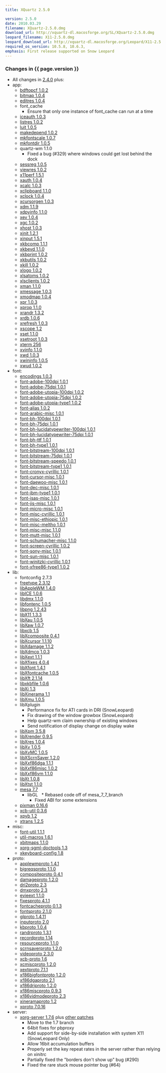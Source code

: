 ```yaml
---
title: XQuartz 2.5.0

version: 2.5.0
date: 2010.03.29
filename: XQuartz-2.5.0.dmg
download_url: http://xquartz-dl.macosforge.org/SL/XQuartz-2.5.0.dmg
leopard_filename: X11-2.5.0.dmg
leopard_download_url: http://xquartz-dl.macosforge.org/Leopard/X11-2.5.0.dmg
required_os_version: 10.5.8, 10.6.3,
emphasis: First release supported on Snow Leopard
---
```


### Changes in {{ page.version }} ###
  * All changes in [2.4.0](XQuartz-2.4.0.html) plus:
  * app:
    * [bdftopcf 1.0.2](http://lists.freedesktop.org/archives/xorg-announce/2009-September/001046.html)
    * [bitmap 1.0.4](http://lists.freedesktop.org/archives/xorg-announce/2009-September/001054.html)
    * [editres 1.0.4](http://lists.freedesktop.org/archives/xorg-announce/2009-September/001055.html)
    * font_cache
      * Ensure that only one instance of font_cache can run at a time
    * [iceauth 1.0.3](http://lists.freedesktop.org/archives/xorg-announce/2009-October/001132.html)
    * [listres 1.0.2](http://lists.freedesktop.org/archives/xorg-announce/2009-December/001218.html)
    * [luit 1.0.5](http://lists.freedesktop.org/archives/xorg-announce/2010-February/001254.html)
    * [makedepend 1.0.2](http://lists.freedesktop.org/archives/xorg-announce/2009-October/001133.html)
    * [mkfontscale 1.0.7](http://lists.freedesktop.org/archives/xorg-announce/2009-October/001134.html)
    * [mkfontdir 1.0.5](http://lists.freedesktop.org/archives/xorg-announce/2009-October/001135.html)
    * quartz-wm 1.1.0
      * Fixed a bug (#329) where windows could get lost behind the dock
    * [sessreg 1.0.5](http://lists.freedesktop.org/archives/xorg-announce/2009-October/001139.html)
    * [viewres 1.0.2](http://lists.freedesktop.org/archives/xorg-announce/2009-December/001220.html)
    * [x11perf 1.5.1](http://lists.freedesktop.org/archives/xorg-announce/2009-October/001161.html)
    * [xauth 1.0.4](http://lists.freedesktop.org/archives/xorg-announce/2009-September/001047.html)
    * [xcalc 1.0.3](http://lists.freedesktop.org/archives/xorg-announce/2009-December/001223.html)
    * [xclipboard 1.1.0](http://lists.freedesktop.org/archives/xorg-announce/2009-October/001155.html)
    * [xclock 1.0.4](http://lists.freedesktop.org/archives/xorg-announce/2009-September/001048.html)
    * [xcursorgen 1.0.3](http://lists.freedesktop.org/archives/xorg-announce/2009-October/001162.html)
    * [xdm 1.1.9](http://lists.freedesktop.org/archives/xorg-announce/2009-September/001038.html)
    * [xdpyinfo 1.1.0](http://lists.freedesktop.org/archives/xorg-announce/2009-October/001158.html)
    * [xev 1.0.4](http://lists.freedesktop.org/archives/xorg-announce/2009-October/001143.html)
    * [xgc 1.0.2](http://lists.freedesktop.org/archives/xorg-announce/2009-November/001193.html)
    * [xhost 1.0.3](http://lists.freedesktop.org/archives/xorg-announce/2009-October/001152.html)
    * [xinit 1.2.1](http://lists.freedesktop.org/archives/xorg-announce/2010-March/001277.html)
    * [xinput 1.5.1](http://lists.freedesktop.org/archives/xorg-announce/2010-March/001273.html)
    * [xkbcomp 1.1.1](http://lists.freedesktop.org/archives/xorg-announce/2009-October/001095.html)
    * [xkbevd 1.1.0](http://lists.freedesktop.org/archives/xorg-announce/2009-October/001163.html)
    * [xkbprint 1.0.2](http://lists.freedesktop.org/archives/xorg-announce/2009-November/001194.html)
    * [xkbutils 1.0.2](http://lists.freedesktop.org/archives/xorg-announce/2009-October/001164.html)
    * [xkill 1.0.2](http://lists.freedesktop.org/archives/xorg-announce/2009-October/001144.html)
    * [xlogo 1.0.2](http://lists.freedesktop.org/archives/xorg-announce/2009-December/001210.html)
    * [xlsatoms 1.0.2](http://lists.freedesktop.org/archives/xorg-announce/2009-October/001145.html)
    * [xlsclients 1.0.2](http://lists.freedesktop.org/archives/xorg-announce/2009-October/001165.html)
    * [xman 1.1.0](http://lists.freedesktop.org/archives/xorg-announce/2009-October/001157.html)
    * [xmessage 1.0.3](http://lists.freedesktop.org/archives/xorg-announce/2010-January/001246.html)
    * [xmodmap 1.0.4](http://lists.freedesktop.org/archives/xorg-announce/2009-October/001100.html)
    * [xpr 1.0.3](http://lists.freedesktop.org/archives/xorg-announce/2009-October/001170.html)
    * [xprop 1.1.0](http://lists.freedesktop.org/archives/xorg-announce/2009-October/001140.html)
    * [xrandr 1.3.2](http://lists.freedesktop.org/archives/xorg-announce/2009-September/001027.html)
    * [xrdb 1.0.6](http://lists.freedesktop.org/archives/xorg-announce/2009-October/001141.html)
    * [xrefresh 1.0.3](http://lists.freedesktop.org/archives/xorg-announce/2009-October/001166.html)
    * [xscope 1.2](http://lists.freedesktop.org/archives/xorg-announce/2009-October/001090.html)
    * [xset 1.1.0](http://lists.freedesktop.org/archives/xorg-announce/2009-September/001043.html)
    * [xsetroot 1.0.3](http://lists.freedesktop.org/archives/xorg-announce/2009-October/001167.html)
    * [xterm 256](http://lists.freedesktop.org/archives/xorg/2010-March/049555.html)
    * [xvinfo 1.1.0](http://lists.freedesktop.org/archives/xorg-announce/2009-October/001168.html)
    * [xwd 1.0.3](http://lists.freedesktop.org/archives/xorg-announce/2009-October/001169.html)
    * [xwininfo 1.0.5](http://lists.freedesktop.org/archives/xorg-announce/2009-October/001142.html)
    * [xwud 1.0.2](http://lists.freedesktop.org/archives/xorg-announce/2009-October/001146.html)
  * font:
    * [encodings 1.0.3](http://lists.freedesktop.org/archives/xorg-announce/2009-October/001131.html)
    * [font-adobe-100dpi 1.0.1](http://lists.freedesktop.org/archives/xorg-announce/2009-October/001131.html)
    * [font-adobe-75dpi 1.0.1](http://lists.freedesktop.org/archives/xorg-announce/2009-October/001131.html)
    * [font-adobe-utopia-100dpi 1.0.2](http://lists.freedesktop.org/archives/xorg-announce/2009-October/001131.html)
    * [font-adobe-utopia-75dpi 1.0.2](http://lists.freedesktop.org/archives/xorg-announce/2009-October/001131.html)
    * [font-adobe-utopia-type1 1.0.2](http://lists.freedesktop.org/archives/xorg-announce/2009-October/001131.html)
    * [font-alias 1.0.2](http://lists.freedesktop.org/archives/xorg-announce/2009-October/001131.html)
    * [font-arabic-misc 1.0.1](http://lists.freedesktop.org/archives/xorg-announce/2009-October/001131.html)
    * [font-bh-100dpi 1.0.1](http://lists.freedesktop.org/archives/xorg-announce/2009-October/001131.html)
    * [font-bh-75dpi 1.0.1](http://lists.freedesktop.org/archives/xorg-announce/2009-October/001131.html)
    * [font-bh-lucidatypewriter-100dpi 1.0.1](http://lists.freedesktop.org/archives/xorg-announce/2009-October/001131.html)
    * [font-bh-lucidatypewriter-75dpi 1.0.1](http://lists.freedesktop.org/archives/xorg-announce/2009-October/001131.html)
    * [font-bh-ttf 1.0.1](http://lists.freedesktop.org/archives/xorg-announce/2009-October/001131.html)
    * [font-bh-type1 1.0.1](http://lists.freedesktop.org/archives/xorg-announce/2009-October/001131.html)
    * [font-bitstream-100dpi 1.0.1](http://lists.freedesktop.org/archives/xorg-announce/2009-October/001131.html)
    * [font-bitstream-75dpi 1.0.1](http://lists.freedesktop.org/archives/xorg-announce/2009-October/001131.html)
    * [font-bitstream-speedo 1.0.1](http://lists.freedesktop.org/archives/xorg-announce/2009-October/001131.html)
    * [font-bitstream-type1 1.0.1](http://lists.freedesktop.org/archives/xorg-announce/2009-October/001131.html)
    * [font-cronyx-cyrillic 1.0.1](http://lists.freedesktop.org/archives/xorg-announce/2009-October/001131.html)
    * [font-cursor-misc 1.0.1](http://lists.freedesktop.org/archives/xorg-announce/2009-October/001131.html)
    * [font-daewoo-misc 1.0.1](http://lists.freedesktop.org/archives/xorg-announce/2009-October/001131.html)
    * [font-dec-misc 1.0.1](http://lists.freedesktop.org/archives/xorg-announce/2009-October/001131.html)
    * [font-ibm-type1 1.0.1](http://lists.freedesktop.org/archives/xorg-announce/2009-October/001131.html)
    * [font-isas-misc 1.0.1](http://lists.freedesktop.org/archives/xorg-announce/2009-October/001131.html)
    * [font-jis-misc 1.0.1](http://lists.freedesktop.org/archives/xorg-announce/2009-October/001131.html)
    * [font-micro-misc 1.0.1](http://lists.freedesktop.org/archives/xorg-announce/2009-October/001131.html)
    * [font-misc-cyrillic 1.0.1](http://lists.freedesktop.org/archives/xorg-announce/2009-October/001131.html)
    * [font-misc-ethiopic 1.0.1](http://lists.freedesktop.org/archives/xorg-announce/2009-October/001131.html)
    * [font-misc-meltho 1.0.1](http://lists.freedesktop.org/archives/xorg-announce/2009-October/001131.html)
    * [font-misc-misc 1.1.0](http://lists.freedesktop.org/archives/xorg-announce/2009-October/001131.html)
    * [font-mutt-misc 1.0.1](http://lists.freedesktop.org/archives/xorg-announce/2009-October/001131.html)
    * [font-schumacher-misc 1.1.0](http://lists.freedesktop.org/archives/xorg-announce/2009-October/001131.html)
    * [font-screen-cyrillic 1.0.2](http://lists.freedesktop.org/archives/xorg-announce/2009-October/001131.html)
    * [font-sony-misc 1.0.1](http://lists.freedesktop.org/archives/xorg-announce/2009-October/001131.html)
    * [font-sun-misc 1.0.1](http://lists.freedesktop.org/archives/xorg-announce/2009-October/001131.html)
    * [font-winitzki-cyrillic 1.0.1](http://lists.freedesktop.org/archives/xorg-announce/2009-October/001131.html)
    * [font-xfree86-type1 1.0.2](http://lists.freedesktop.org/archives/xorg-announce/2009-October/001131.html)
  * lib:
    * fontconfig 2.7.3
    * [freetype 2.3.12](http://freetype.sourceforge.net/index2.html#release-freetype-2.3.12)
    * [libAppleWM 1.4.0](http://lists.freedesktop.org/archives/xorg-announce/2009-August/000988.html)
    * [libICE 1.0.6](http://lists.freedesktop.org/archives/xorg-announce/2009-August/000995.html)
    * [libdmx 1.1.0](http://lists.freedesktop.org/archives/xorg-announce/2009-October/001098.html)
    * [libfontenc 1.0.5](http://lists.freedesktop.org/archives/xorg-announce/2009-August/000994.html)
    * [libpng 1.2.43](http://www.libpng.org/pub/png/src/libpng-1.2.43-README.txt)
    * [libX11 1.3.3](http://lists.freedesktop.org/archives/xorg-announce/2010-January/001239.html)
    * [libXau 1.0.5](http://lists.freedesktop.org/archives/xorg-announce/2009-August/000996.html)
    * [libXaw 1.0.7](http://lists.freedesktop.org/archives/xorg-announce/2009-October/001172.html)
    * [libxcb 1.5](http://lists.freedesktop.org/archives/xorg-announce/2009-December/001207.html)
    * [libXcomposite 0.4.1](http://lists.freedesktop.org/archives/xorg-announce/2009-October/001113.html)
    * [libXcursor 1.1.10](http://lists.freedesktop.org/archives/xorg-announce/2009-August/000997.html)
    * [libXdamage 1.1.2](http://lists.freedesktop.org/archives/xorg-announce/2009-October/001105.html)
    * [libXdmcp 1.0.3](http://lists.freedesktop.org/archives/xorg-announce/2009-September/001057.html)
    * [libXext 1.1.1](http://lists.freedesktop.org/archives/xorg-announce/2009-October/001181.html)
    * [libXfixes 4.0.4](http://lists.freedesktop.org/archives/xorg-announce/2009-October/001114.html)
    * [libXfont 1.4.1](http://lists.freedesktop.org/archives/xorg-announce/2009-October/001129.html)
    * [libXfontcache 1.0.5](http://lists.freedesktop.org/archives/xorg-announce/2009-October/001115.html)
    * [libXft 2.1.14](http://lists.freedesktop.org/archives/xorg-announce/2009-October/001127.html)
    * [libxkbfile 1.0.6](http://lists.freedesktop.org/archives/xorg-announce/2009-October/001108.html)
    * [libXi 1.3](http://lists.freedesktop.org/archives/xorg-announce/2009-October/001082.html)
    * [libXinerama 1.1](http://lists.freedesktop.org/archives/xorg-announce/2009-October/001085.html)
    * [libXmu 1.0.5](http://lists.freedesktop.org/archives/xorg-announce/2009-September/001060.html)
    * libXplugin
      * Performance fix for ATI cards in DRI (SnowLeopard)
      * Fix drawing of the window growbox (SnowLeopard)
      * Help quartz-wm claim ownership of existing windows
      * Send notification of display change on display wake
    * [libXpm 3.5.8](http://lists.freedesktop.org/archives/xorg-announce/2009-October/001122.html)
    * [libXrender 0.9.5](http://lists.freedesktop.org/archives/xorg-announce/2009-October/001086.html)
    * [libXres 1.0.4](http://lists.freedesktop.org/archives/xorg-announce/2009-October/001121.html)
    * [libXv 1.0.5](http://lists.freedesktop.org/archives/xorg-announce/2009-October/001094.html)
    * [libXvMC 1.0.5](http://lists.freedesktop.org/archives/xorg-announce/2009-October/001107.html)
    * [libXScrnSaver 1.2.0](http://lists.freedesktop.org/archives/xorg-announce/2009-August/000972.html)
    * [libXxf86dga 1.1.1](http://lists.freedesktop.org/archives/xorg-announce/2009-October/001103.html)
    * [libXxf86misc 1.0.2](http://lists.freedesktop.org/archives/xorg-announce/2009-October/001124.html)
    * [libXxf86vm 1.1.0](http://lists.freedesktop.org/archives/xorg-announce/2009-October/001099.html)
    * [libXt 1.0.8](http://lists.freedesktop.org/archives/xorg-announce/2010-March/001276.html)
    * [libXtst 1.1.0](http://lists.freedesktop.org/archives/xorg-announce/2009-October/001097.html)
    * [mesa 7.7](http://www.mesa3d.org/relnotes-7.7.html) 
      * libGL
        * Rebased code off of mesa_7_7_branch
        * Fixed ABI for some extensions
    * [pixman 0.16.6](http://lists.freedesktop.org/archives/xorg-announce/2010-February/001253.html)
    * [xcb-util 0.3.6](http://lists.freedesktop.org/archives/xorg-announce/2009-August/000964.html)
    * [xpyb 1.2](http://lists.freedesktop.org/archives/xorg-announce/2009-December/001222.html)
    * [xtrans 1.2.5](http://lists.freedesktop.org/archives/xorg-announce/2009-October/001171.html)
  * misc:
    * [font-util 1.1.1](http://lists.freedesktop.org/archives/xorg-announce/2009-October/001138.html)
    * [util-macros 1.6.1](http://lists.freedesktop.org/archives/xorg-announce/2010-March/001271.html)
    * [xbitmaps 1.1.0](http://lists.freedesktop.org/archives/xorg-announce/2009-October/001147.html)
    * [xorg-sgml-doctools 1.3](http://lists.freedesktop.org/archives/xorg-announce/2009-October/001182.html)
    * [xkeyboard-config 1.8](http://lists.freedesktop.org/archives/xorg-announce/2010-January/001243.html)
  * proto:
    * [applewmproto 1.4.1](http://lists.freedesktop.org/archives/xorg-announce/2009-August/000982.html)
    * [bigreqsproto 1.1.0](http://lists.freedesktop.org/archives/xorg-announce/2009-August/000975.html)
    * [compositeproto 0.4.1](http://lists.freedesktop.org/archives/xorg-announce/2009-October/001089.html)
    * [damageproto 1.2.0](http://lists.freedesktop.org/archives/xorg-announce/2009-August/000984.html)
    * [dri2proto 2.3](http://lists.freedesktop.org/archives/xorg-announce/2010-February/001259.html)
    * [dmxproto 2.3](http://lists.freedesktop.org/archives/xorg-announce/2009-October/001073.html)
    * [evieext 1.1.0](http://lists.freedesktop.org/archives/xorg-announce/2009-August/000980.html)
    * [fixesproto 4.1.1](http://lists.freedesktop.org/archives/xorg-announce/2009-October/001101.html)
    * [fontcacheproto 0.1.3](http://lists.freedesktop.org/archives/xorg-announce/2009-October/001091.html)
    * [fontsproto 2.1.0](http://lists.freedesktop.org/archives/xorg-announce/2009-August/000986.html)
    * [glproto 1.4.11](http://lists.freedesktop.org/archives/xorg-announce/2010-January/001234.html)
    * [inputproto 2.0](http://lists.freedesktop.org/archives/xorg-announce/2009-October/001081.html)
    * [kbproto 1.0.4](http://lists.freedesktop.org/archives/xorg-announce/2009-October/001149.html)
    * [randrproto 1.3.1](http://lists.freedesktop.org/archives/xorg-announce/2009-October/001102.html)
    * [recordproto 1.14](http://lists.freedesktop.org/archives/xorg-announce/2009-October/001076.html)
    * [resourceproto 1.1.0](http://lists.freedesktop.org/archives/xorg-announce/2009-August/000970.html)
    * [scrnsaverproto 1.2.0](http://lists.freedesktop.org/archives/xorg-announce/2009-August/000971.html)
    * [videoproto 2.3.0](http://lists.freedesktop.org/archives/xorg-announce/2009-August/000983.html)
    * [xcb-proto 1.6](http://lists.freedesktop.org/archives/xorg-announce/2009-December/001205.html)
    * [xcmiscproto 1.2.0](http://lists.freedesktop.org/archives/xorg-announce/2009-August/000977.html)
    * [xextproto 7.1.1](http://lists.freedesktop.org/archives/xorg-announce/2009-August/000969.html)
    * [xf86bigfontproto 1.2.0](http://lists.freedesktop.org/archives/xorg-announce/2009-August/000978.html)
    * [xf86dgaproto 2.1](http://lists.freedesktop.org/archives/xorg-announce/2009-October/001074.html)
    * [xf86driproto 1.2.0](http://lists.freedesktop.org/archives/xorg-announce/2009-August/000979.html)
    * [xf86miscproto 0.9.3](http://lists.freedesktop.org/archives/xorg-announce/2009-October/001130.html)
    * [xf86vidmodeproto 2.3](http://lists.freedesktop.org/archives/xorg-announce/2009-October/001075.html)
    * [xineramaproto 1.2](http://lists.freedesktop.org/archives/xorg-announce/2009-October/001077.html)
    * [xproto 7.0.16](http://lists.freedesktop.org/archives/xorg-announce/2009-September/001058.html)
  * server:
    * [xorg-server 1.7.6](http://lists.freedesktop.org/archives/xorg-announce/2010-March/001278.html) plus [other patches](http://cgit.freedesktop.org/~jeremyhu/xserver/log/?h=XQuartz-2.5.0)
      * Move to the 1.7 branch
      * 64bit fixes for pbproxy
      * Add support for side-by-side installation with system X11 (SnowLeopard Only)
      * Allow 16bit accumulation buffers
      * Properly set the key repeat rates in the server rather than relying on xinitrc
      * Partially fixed the "borders don't show up" bug (#290)
      * Fixed the rare stuck mouse pointer bug (#64)
